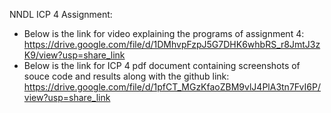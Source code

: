 NNDL ICP 4 Assignment:

* Below is the link for video explaining the programs of assignment 4: 
https://drive.google.com/file/d/1DMhvpFzpJ5G7DHK6whbRS_r8JmtJ3zK9/view?usp=share_link
* Below is the link for ICP 4 pdf document containing screenshots of souce code and results along with the github link: 
https://drive.google.com/file/d/1pfCT_MGzKfaoZBM9vlJ4PlA3tn7FvI6P/view?usp=share_link
